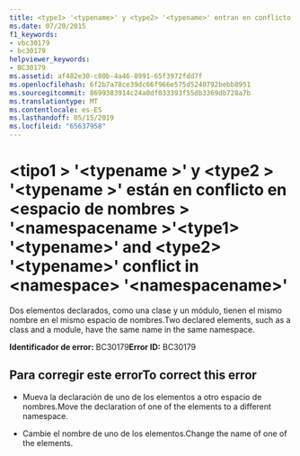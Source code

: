 ```yaml
---
title: <type1> '<typename>' y <type2> '<typename>' entran en conflicto en <namespace> '<namespacename>'
ms.date: 07/20/2015
f1_keywords:
- vbc30179
- bc30179
helpviewer_keywords:
- BC30179
ms.assetid: af482e30-c80b-4a46-8991-65f3972fdd7f
ms.openlocfilehash: 6f2b7a78ce39dc66f966e575d5240792bebb8951
ms.sourcegitcommit: 8699383914c24a0df033393f55db3369db728a7b
ms.translationtype: MT
ms.contentlocale: es-ES
ms.lasthandoff: 05/15/2019
ms.locfileid: "65637958"
---
```

# <a name="type1-typename-and-type2-typename-conflict-in-namespace-namespacename"></a><span data-ttu-id="377fc-102">\<tipo1 > '\<typename >' y \<type2 > '\<typename >' están en conflicto en \<espacio de nombres > '\<namespacename >'</span><span class="sxs-lookup"><span data-stu-id="377fc-102">\<type1> '\<typename>' and \<type2> '\<typename>' conflict in \<namespace> '\<namespacename>'</span></span>
<span data-ttu-id="377fc-103">Dos elementos declarados, como una clase y un módulo, tienen el mismo nombre en el mismo espacio de nombres.</span><span class="sxs-lookup"><span data-stu-id="377fc-103">Two declared elements, such as a class and a module, have the same name in the same namespace.</span></span>  
  
 <span data-ttu-id="377fc-104">**Identificador de error:** BC30179</span><span class="sxs-lookup"><span data-stu-id="377fc-104">**Error ID:** BC30179</span></span>  
  
## <a name="to-correct-this-error"></a><span data-ttu-id="377fc-105">Para corregir este error</span><span class="sxs-lookup"><span data-stu-id="377fc-105">To correct this error</span></span>  
  
- <span data-ttu-id="377fc-106">Mueva la declaración de uno de los elementos a otro espacio de nombres.</span><span class="sxs-lookup"><span data-stu-id="377fc-106">Move the declaration of one of the elements to a different namespace.</span></span>  
  
- <span data-ttu-id="377fc-107">Cambie el nombre de uno de los elementos.</span><span class="sxs-lookup"><span data-stu-id="377fc-107">Change the name of one of the elements.</span></span>

